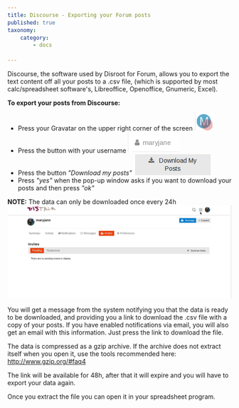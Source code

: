 ```yaml
---
title: Discourse - Exporting your Forum posts
published: true
taxonomy:
    category:
        - docs

---
```




Discourse, the software used by Disroot for Forum, allows you to export the text content off all your posts to a .csv file, (which is supported by most calc/spreadsheet software's, Libreoffice, Openoffice, Gnumeric, Excel).

**To export your posts from Discourse:**
- Press your Gravatar on the upper right corner of the screen ![](en/export_data_discourse_01.png)
- Press the button with your username ![](en/export_data_discourse_02.png)
- Press the button _"Download my posts"_ ![](en/export_data_discourse_03.png)
- Press _"yes"_ when the pop-up window asks if you want to download your posts and then press _"ok"_

**NOTE:** The data can only be downloaded once every 24h
<br>
![](en/export_data_discourse_01.gif)

You will get a message from the system notifying you that the data is ready to be downloaded, and providing you a link to download the .csv file with a copy of your posts.
If you have enabled notifications via email, you will also get an email with this information. Just press the link to download the file.

The data is compressed as a gzip archive. If the archive does not extract itself when you open it, use the tools recommended here: http://www.gzip.org/#faq4

The link will be available for 48h, after that it will expire and you will have to export your data again.

Once you extract the file you can open it in your spreadsheet program.
